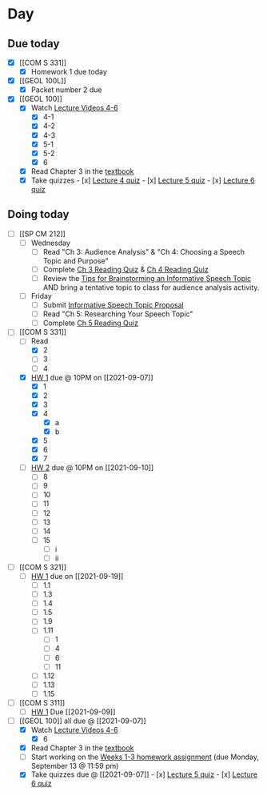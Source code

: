 

# Day 

## Due today

- [x] [[COM S 331]]
	- [x] Homework 1 due today
- [x]  [[GEOL 100L]]
	- [x]  Packet number 2 due
- [x] [[GEOL 100]]
	- [x] Watch [Lecture Videos 4-6](https://canvas.iastate.edu/courses/82791/pages/week-2-lecture-videos)
		- [x] 4-1
		- [x] 4-2
		- [x] 4-3
		- [x] 5-1
		- [x] 5-2
		- [x] 6
	- [x]  Read Chapter 3 in the [textbook](https://canvas.iastate.edu/courses/82791/external_tools/4157)
	- [x]    Take quizzes
		- [x]  [Lecture 4 quiz](https://canvas.iastate.edu/courses/82791/quizzes/343715)
		- [x]  [Lecture 5 quiz](https://canvas.iastate.edu/courses/82791/quizzes/343716)
		- [x]  [Lecture 6 quiz](https://canvas.iastate.edu/courses/82791/quizzes/343717)

## Doing today

- [ ] [[SP CM 212]]
	- [ ] Wednesday
		- [ ]  Read "Ch 3: Audience Analysis" & "Ch 4: Choosing a Speech Topic and Purpose"
		- [ ]  Complete [Ch 3 Reading Quiz](https://canvas.iastate.edu/courses/84042/modules/496017 "[WEEK 3] Informative Unit: topics, audience analysis, & research, Sept 6-10") & [Ch 4 Reading Quiz](https://canvas.iastate.edu/courses/84042/modules/496034 "[WEEK 4] Informative Unit: supporting materials, organization, & citations, Sept 13-17") 
		- [ ]   Review the [Tips for Brainstorming an Informative Speech Topic](https://canvas.iastate.edu/courses/84042/pages/brainstorming-tips-for-informative-speech-topic "Brainstorming Tips for Informative Speech Topic") AND bring a tentative topic to class for audience analysis activity.
	- [ ]   Friday
		- [ ]   Submit [Informative Speech Topic Proposal](https://canvas.iastate.edu/courses/84042/assignments/1475185 "Informative Speech Topic Proposal")
		- [ ]   Read "Ch 5: Researching Your Speech Topic"
		- [ ]   Complete [Ch 5 Reading Quiz](https://canvas.iastate.edu/courses/84042/modules/496017 "[WEEK 3] Informative Unit: topics, audience analysis, & research, Sept 6-10")

- [ ] [[COM S 331]]
	- [ ] Read
		- [x] 2
		- [ ] 3
		- [ ] 4
	- [x] [HW 1](https://canvas.iastate.edu/courses/86358/assignments/1529811) due @ 10PM on [[2021-09-07]]
		- [x] 1
		- [x] 2
		- [x] 3
		- [x] 4
			- [x] a
			- [x] b
		- [x] 5
		- [x] 6
		- [x] 7
	- [ ] [HW 2](https://canvas.iastate.edu/courses/86358/assignments/1534098) due @ 10PM on [[2021-09-10]]
		- [ ] 8
		- [ ] 9
		- [ ] 10
		- [ ] 11
		- [ ] 12
		- [ ] 13
		- [ ] 14
		- [ ] 15
			- [ ] i
			- [ ] ii
- [ ]  [[COM S 321]]
	- [ ]  [HW 1](https://canvas.iastate.edu/courses/85891/quizzes/360189) due on [[2021-09-19]]
		- [ ]  1.1
		- [ ]  1.3
		- [ ]  1.4
		- [ ]  1.5
		- [ ]  1.9
		- [ ]  1.11
			- [ ]  1
			- [ ]  4
			- [ ]  6
			- [ ]  11
		- [ ]  1.12
		- [ ]  1.13
		- [ ]  1.15
- [ ]  [[COM S 311]]
	- [ ] [HW 1](https://canvas.iastate.edu/courses/84877/assignments/1533017?module_item_id=3995109) Due [[2021-09-09]]
- [ ] [[GEOL 100]] all due @ [[2021-09-07]]
	- [x] Watch [Lecture Videos 4-6](https://canvas.iastate.edu/courses/82791/pages/week-2-lecture-videos)
		- [x] 6
	- [x]  Read Chapter 3 in the [textbook](https://canvas.iastate.edu/courses/82791/external_tools/4157)
	- [ ]   Start working on the [Weeks 1-3 homework assignment](https://canvas.iastate.edu/courses/82791/quizzes/343324 "Weeks 1-3 Homework") (due Monday, September 13 @ 11:59 pm)
	- [x]    Take quizzes due @ [[2021-09-07]]
		- [x]  [Lecture 5 quiz](https://canvas.iastate.edu/courses/82791/quizzes/343716)
		- [x]  [Lecture 6 quiz](https://canvas.iastate.edu/courses/82791/quizzes/343717)